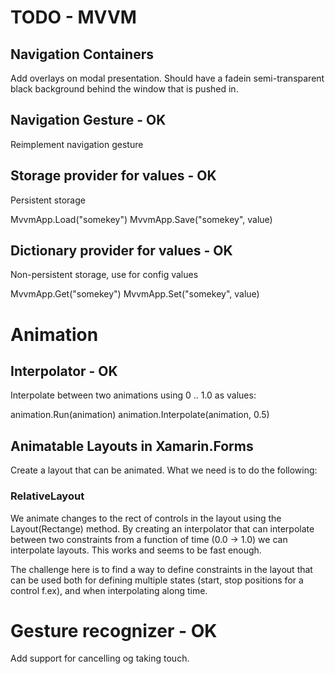 # TODO - MVVM

## Navigation Containers

Add overlays on modal presentation. Should have a fadein semi-transparent black background behind the window that is pushed in.

## Navigation Gesture - OK

Reimplement navigation gesture 

## Storage provider for values - OK

Persistent storage

MvvmApp.Load<int>("somekey")
MvvmApp.Save<int>("somekey", value)

## Dictionary provider for values - OK

Non-persistent storage, use for config values

MvvmApp.Get<int>("somekey")
MvvmApp.Set<int>("somekey", value)

# Animation 

## Interpolator - OK
Interpolate between two animations using 0 .. 1.0 as values:

animation.Run(animation)
animation.Interpolate(animation, 0.5)

## Animatable Layouts in Xamarin.Forms
Create a layout that can be animated. What we need is to do the following:

### RelativeLayout

We animate changes to the rect of controls in the layout using the Layout(Rectange) method. By creating an interpolator that can interpolate between two constraints from a function of time (0.0 -> 1.0) we can interpolate layouts. This works and seems to be fast enough.

The challenge here is to find a way to define constraints in the layout that can be used both for defining multiple states (start, stop positions for a control f.ex), and when interpolating along time.

# Gesture recognizer - OK
Add support for cancelling og taking touch.